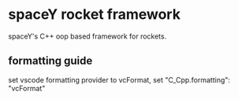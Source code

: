 # spaceY rocket framework
 spaceY's C++ oop based framework for rockets.

## formatting guide
set vscode formatting provider to vcFormat, set
"C_Cpp.formatting": "vcFormat"